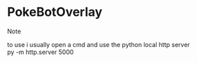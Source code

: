 # PokeBotOverlay
> [!NOTE]
> to use i usually open a cmd and use the python local http server </br>
> py -m http.server 5000 
 
